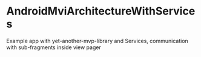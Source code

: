 # AndroidMviArchitectureWithServices
Example app with yet-another-mvp-library and Services, communication with sub-fragments inside view pager
